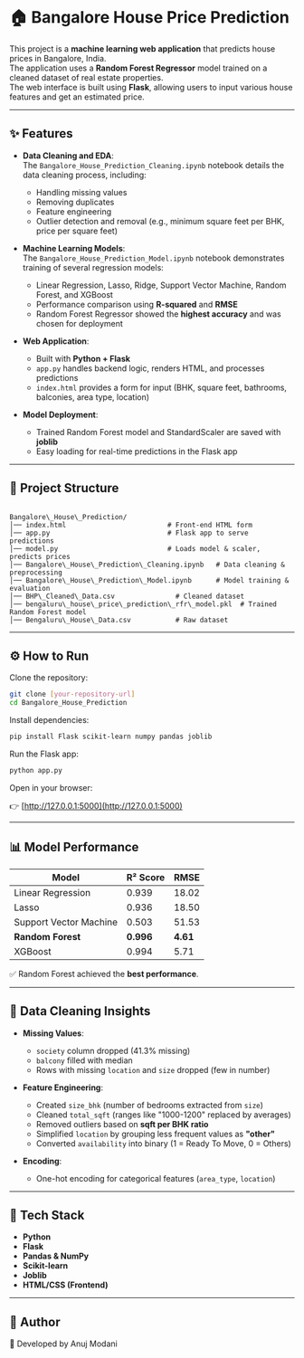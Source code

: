 # 🏠 Bangalore House Price Prediction

This project is a **machine learning web application** that predicts house prices in Bangalore, India.  
The application uses a **Random Forest Regressor** model trained on a cleaned dataset of real estate properties.  
The web interface is built using **Flask**, allowing users to input various house features and get an estimated price.

---

## ✨ Features

- **Data Cleaning and EDA**:  
  The `Bangalore_House_Prediction_Cleaning.ipynb` notebook details the data cleaning process, including:
  - Handling missing values  
  - Removing duplicates  
  - Feature engineering  
  - Outlier detection and removal (e.g., minimum square feet per BHK, price per square feet)

- **Machine Learning Models**:  
  The `Bangalore_House_Prediction_Model.ipynb` notebook demonstrates training of several regression models:
  - Linear Regression, Lasso, Ridge, Support Vector Machine, Random Forest, and XGBoost  
  - Performance comparison using **R-squared** and **RMSE**  
  - Random Forest Regressor showed the **highest accuracy** and was chosen for deployment

- **Web Application**:  
  - Built with **Python + Flask**  
  - `app.py` handles backend logic, renders HTML, and processes predictions  
  - `index.html` provides a form for input (BHK, square feet, bathrooms, balconies, area type, location)

- **Model Deployment**:  
  - Trained Random Forest model and StandardScaler are saved with **joblib**  
  - Easy loading for real-time predictions in the Flask app

---

## 📂 Project Structure

```

Bangalore\_House\_Prediction/
│── index.html                         # Front-end HTML form
│── app.py                             # Flask app to serve predictions
│── model.py                           # Loads model & scaler, predicts prices
│── Bangalore\_House\_Prediction\_Cleaning.ipynb   # Data cleaning & preprocessing
│── Bangalore\_House\_Prediction\_Model.ipynb      # Model training & evaluation
│── BHP\_Cleaned\_Data.csv               # Cleaned dataset
│── bengaluru\_house\_price\_prediction\_rfr\_model.pkl  # Trained Random Forest model
│── Bengaluru\_House\_Data.csv           # Raw dataset

````

---

## ⚙️ How to Run

Clone the repository:

```bash
git clone [your-repository-url]
cd Bangalore_House_Prediction
````

Install dependencies:

```bash
pip install Flask scikit-learn numpy pandas joblib
```

Run the Flask app:

```bash
python app.py
```

Open in your browser:

👉 [http://127.0.0.1:5000](http://127.0.0.1:5000)

---

## 📊 Model Performance

| Model                  | R² Score  | RMSE     |
| ---------------------- | --------- | -------- |
| Linear Regression      | 0.939     | 18.02    |
| Lasso                  | 0.936     | 18.50    |
| Support Vector Machine | 0.503     | 51.53    |
| **Random Forest**      | **0.996** | **4.61** |
| XGBoost                | 0.994     | 5.71     |

✅ Random Forest achieved the **best performance**.

---

## 🧹 Data Cleaning Insights

* **Missing Values**:

  * `society` column dropped (41.3% missing)
  * `balcony` filled with median
  * Rows with missing `location` and `size` dropped (few in number)

* **Feature Engineering**:

  * Created `size_bhk` (number of bedrooms extracted from `size`)
  * Cleaned `total_sqft` (ranges like "1000-1200" replaced by averages)
  * Removed outliers based on **sqft per BHK ratio**
  * Simplified `location` by grouping less frequent values as **"other"**
  * Converted `availability` into binary (1 = Ready To Move, 0 = Others)

* **Encoding**:

  * One-hot encoding for categorical features (`area_type`, `location`)

---

## 🚀 Tech Stack

* **Python**
* **Flask**
* **Pandas & NumPy**
* **Scikit-learn**
* **Joblib**
* **HTML/CSS (Frontend)**

---

## 📌 Author

👤 Developed by Anuj Modani
